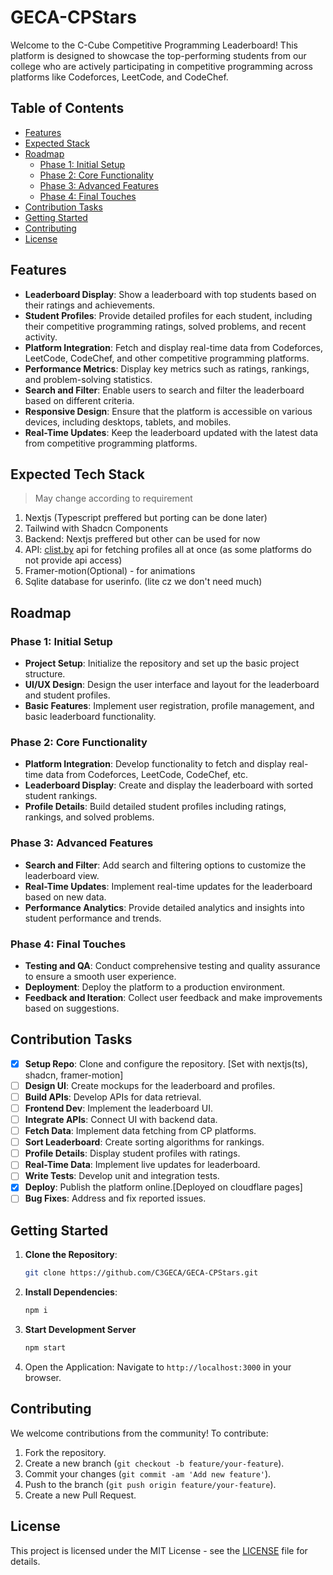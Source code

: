 # GECA-CPStars

Welcome to the C-Cube Competitive Programming Leaderboard! This platform is designed to showcase the top-performing students from our college who are actively participating in competitive programming across platforms like Codeforces, LeetCode, and CodeChef.

## Table of Contents

- [Features](#features)
- [Expected Stack](#Expected-Stack)
- [Roadmap](#roadmap)
  - [Phase 1: Initial Setup](#phase-1-initial-setup)
  - [Phase 2: Core Functionality](#phase-2-core-functionality)
  - [Phase 3: Advanced Features](#phase-3-advanced-features)
  - [Phase 4: Final Touches](#phase-4-final-touches)
- [Contribution Tasks](#contribution-tasks)
- [Getting Started](#getting-started)
- [Contributing](#contributing)
- [License](#license)


## Features
- **Leaderboard Display**: Show a leaderboard with top students based on their ratings and achievements.
- **Student Profiles**: Provide detailed profiles for each student, including their competitive programming ratings, solved problems, and recent activity.
- **Platform Integration**: Fetch and display real-time data from Codeforces, LeetCode, CodeChef, and other competitive programming platforms.
- **Performance Metrics**: Display key metrics such as ratings, rankings, and problem-solving statistics.
- **Search and Filter**: Enable users to search and filter the leaderboard based on different criteria.
- **Responsive Design**: Ensure that the platform is accessible on various devices, including desktops, tablets, and mobiles.
- **Real-Time Updates**: Keep the leaderboard updated with the latest data from competitive programming platforms.

## Expected Tech Stack
> May change according to requirement
1. Nextjs (Typescript preffered but porting can be done later)
2. Tailwind with Shadcn Components
3. Backend: Nextjs preffered but other can be used for now
4. API: [clist.by](https://clist.by/api/v4/doc/) api for fetching profiles all at once (as some platforms do not provide api access)
5. Framer-motion(Optional) - for animations
6. Sqlite database for userinfo. (lite cz we don't need much)

## Roadmap

### Phase 1: Initial Setup
- **Project Setup**: Initialize the repository and set up the basic project structure.
- **UI/UX Design**: Design the user interface and layout for the leaderboard and student profiles.
- **Basic Features**: Implement user registration, profile management, and basic leaderboard functionality.

### Phase 2: Core Functionality
- **Platform Integration**: Develop functionality to fetch and display real-time data from Codeforces, LeetCode, CodeChef, etc.
- **Leaderboard Display**: Create and display the leaderboard with sorted student rankings.
- **Profile Details**: Build detailed student profiles including ratings, rankings, and solved problems.

### Phase 3: Advanced Features
- **Search and Filter**: Add search and filtering options to customize the leaderboard view.
- **Real-Time Updates**: Implement real-time updates for the leaderboard based on new data.
- **Performance Analytics**: Provide detailed analytics and insights into student performance and trends.

### Phase 4: Final Touches
- **Testing and QA**: Conduct comprehensive testing and quality assurance to ensure a smooth user experience.
- **Deployment**: Deploy the platform to a production environment.
- **Feedback and Iteration**: Collect user feedback and make improvements based on suggestions.

## Contribution Tasks
- [x] **Setup Repo**: Clone and configure the repository. [Set with nextjs(ts), shadcn, framer-motion]
- [ ] **Design UI**: Create mockups for the leaderboard and profiles.
- [ ] **Build APIs**: Develop APIs for data retrieval.
- [ ] **Frontend Dev**: Implement the leaderboard UI.
- [ ] **Integrate APIs**: Connect UI with backend data.
- [ ] **Fetch Data**: Implement data fetching from CP platforms.
- [ ] **Sort Leaderboard**: Create sorting algorithms for rankings.
- [ ] **Profile Details**: Display student profiles with ratings.
- [ ] **Real-Time Data**: Implement live updates for leaderboard.
- [ ] **Write Tests**: Develop unit and integration tests.
- [x] **Deploy**: Publish the platform online.[Deployed on cloudflare pages]
- [ ] **Bug Fixes**: Address and fix reported issues.

## Getting Started

1. **Clone the Repository**:
   ```bash
   git clone https://github.com/C3GECA/GECA-CPStars.git
   ```
2. **Install Dependencies**:
   ```bash
   npm i
   ```
3. **Start Development Server**
   ```bash
   npm start
   ```
4. Open the Application: Navigate to `http://localhost:3000` in your browser.

## Contributing
We welcome contributions from the community! To contribute:
1. Fork the repository.
2. Create a new branch (`git checkout -b feature/your-feature`).
3. Commit your changes (`git commit -am 'Add new feature'`).
4. Push to the branch (`git push origin feature/your-feature`).
5. Create a new Pull Request.

## License

This project is licensed under the MIT License - see the [LICENSE](LICENSE) file for details.
